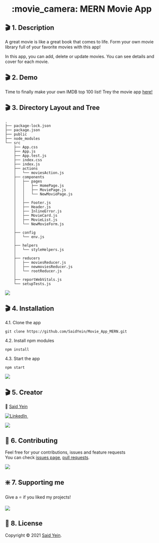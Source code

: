<h1 align="center" id="top">:movie_camera: MERN Movie App </h1>

## :clapper: 1. Description

A great movie is like a great book that comes to life. Form your own movie library full of your favorite movies with this app!

In this app, you can add, delete or update movies. You can see details and cover for each movie. 

## :clapper: 2. Demo

Time to finally make your own IMDB top 100 list! Trey the movie app [here!](https://amazing-noether-00d947.netlify.app/)


## :clapper: 3. Directory Layout and Tree

```
.
├── package-lock.json
├── package.json
├── public
├── node_modules
└── src
    ├── App.css
    ├── App.js
    ├── App.test.js
    ├── index.css
    ├── index.js
    ├── actions
    │   └── moviesAction.js
    ├── components
    │   ├── pages
    │   │   ├── HomePage.js
    │   │   ├── MoviePage.js
    │   │   └── NewMoviePage.js
    │   │   
    │   ├── Footer.js
    │   ├── Header.js
    │   ├── InlineError.js
    │   ├── MovieCard.js
    │   ├── MovieList.js
    │   └── NewMovieForm.js
    │   
    ├── config
    │   └── env.js
    │
    ├── helpers
    │   └── styleHelpers.js
    │       
    ├── reducers
    │   ├── moviesReducer.js
    │   ├── newmoviesReducer.js
    │   └── rootReducer.js
    │
    ├── reportWebVitals.js
    └── setupTests.js
```

[![](https://img.shields.io/badge/back%20to%20top-%E2%86%A9-blue)](#top)

## :clapper: 4. Installation

4.1. Clone the app

```
git clone https://github.com/SaidYein/Movie_App_MERN.git
```

4.2. Install npm modules

```
npm install
```

4.3. Start the app

```
npm start
```

[![](https://img.shields.io/badge/back%20to%20top-%E2%86%A9-blue)](#top)

## :clapper: 5. Creator

:small_red_triangle_down: [Said Yein](https://github.com/caglar-kaya)

[![LinkedIn](https://img.shields.io/badge/linkedin-%230077B5.svg?style=for-the-badge&logo=linkedin&logoColor=white) ](https://www.linkedin.com/in/said-yein-263207b0/)
&nbsp;

[![](https://img.shields.io/badge/back%20to%20top-%E2%86%A9-blue)](#top)

## 🤝 6. Contributing

Feel free for your contributions, issues and feature requests <br>
You can check [issues page](https://github.com/SaidYein/Movie_App_MERN/issues), [pull requests](https://github.com/SaidYein/Movie_App_MERN/pulls).

[![](https://img.shields.io/badge/back%20to%20top-%E2%86%A9-blue)](#top)

## :sparkle: 7. Supporting me

Give a ⭐️ if you liked my projects!

[![](https://img.shields.io/badge/back%20to%20top-%E2%86%A9-blue)](#top)

## 📝 8. License

Copyright © 2021 [Said Yein](https://github.com/SaidYein).

